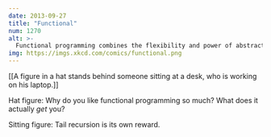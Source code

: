 ```yaml
---
date: 2013-09-27
title: "Functional"
num: 1270
alt: >-
  Functional programming combines the flexibility and power of abstract mathematics with the intuitive clarity of abstract mathematics.
img: https://imgs.xkcd.com/comics/functional.png
---
```

[[A figure in a hat stands behind someone sitting at a desk, who is working on his laptop.]]

Hat figure: Why do you like functional programming so much? What does it actually *get* you? 

Sitting figure: Tail recursion is its own reward.

